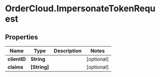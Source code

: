 # OrderCloud.ImpersonateTokenRequest

## Properties
Name | Type | Description | Notes
------------ | ------------- | ------------- | -------------
**clientID** | **String** |  | [optional] 
**claims** | **[String]** |  | [optional] 


